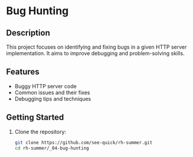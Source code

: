 # Bug Hunting

## Description
This project focuses on identifying and fixing bugs in a given HTTP server implementation. It aims to improve debugging and problem-solving skills.

## Features
- Buggy HTTP server code
- Common issues and their fixes
- Debugging tips and techniques

## Getting Started
1. Clone the repository:
   ```bash
   git clone https://github.com/see-quick/rh-summer.git
   cd rh-summer/_04-bug-hunting
